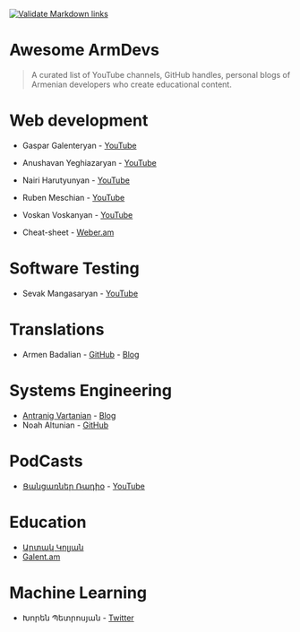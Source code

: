 [![Validate Markdown links](https://github.com/bugron/awesome-armdevs/actions/workflows/action.yml/badge.svg?branch=main)](https://github.com/bugron/awesome-armdevs/actions/workflows/action.yml)

# Awesome ArmDevs
> A curated list of YouTube channels, GitHub handles, personal blogs of Armenian developers who create educational content.

# Web development
 - Gaspar Galenteryan - [YouTube](https://youtube.com/c/GalentTeam)
 - Anushavan Yeghiazaryan - [YouTube](https://www.youtube.com/channel/UC5AwFStjKriygl8801193Bw)
 - Nairi Harutyunyan - [YouTube](https://www.youtube.com/channel/UC-AcoaEH4rzJG7cLT1Wk5AA)
 - Ruben Meschian - [YouTube](https://www.youtube.com/channel/UC6YafiOh8B3Vk92sJIivKfQ)
 - Voskan Voskanyan - [YouTube](https://www.youtube.com/channel/UCM-WcW362CNf1oW_rglnphg)

 - Cheat-sheet - [Weber.am](https://weber.am)

# Software Testing
 - Sevak Mangasaryan - [YouTube](https://www.youtube.com/channel/UC2nPaTCjhDvN-PaJylsCynQ)

# Translations
 - Armen Badalian - [GitHub](https://github.com/armenbadal) - [Blog](https://armenbadal.blogspot.com)

# Systems Engineering
- [Antranig Vartanian](https://antranigv.am) - [Blog](https://antranigv.am/weblog)
- Noah Altunian - [GitHub](https://github.com/naltun)

# PodCasts
<!-- markdown-link-check-disable-next-line -->
- [Ցանցառներ Ռադիօ](https://ցանցառներ.հայ) - [YouTube](https://www.youtube.com/channel/UCLjhnWg0f3BeJATvFiLnrJw)

# Education
- [Արտակ Կոլյան](http://ablog.gratun.am)
- [Galent.am](http://galent.am)

# Machine Learning
- Խորեն Պետրոսյան - [Twitter](https://twitter.com/x_p_22)
